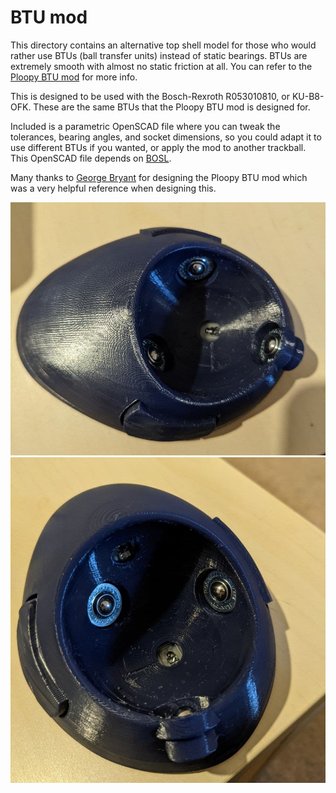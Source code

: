 # BTU mod

This directory contains an alternative top shell model for those who would
rather use BTUs (ball transfer units) instead of static bearings. BTUs are
extremely smooth with almost no static friction at all. You can refer to the
[Ploopy BTU mod](https://github.com/ploopyco/classic-trackball/tree/master/hardware/Mechanicals-BTU-Mod)
for more info.

This is designed to be used with the Bosch-Rexroth R053010810, or KU-B8-OFK.
These are the same BTUs that the Ploopy BTU mod is designed for.

Included is a parametric OpenSCAD file where you can tweak the tolerances,
bearing angles, and socket dimensions, so you could adapt it to use different
BTUs if you wanted, or apply the mod to another trackball. This OpenSCAD file
depends on [BOSL](https://github.com/revarbat/BOSL).

Many thanks to [George Bryant](https://github.com/gbrnt) for designing the
Ploopy BTU mod which was a very helpful reference when designing this.

![BTU mod](images/btu1.jpg)
![BTU mod](images/btu2.jpg)
